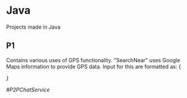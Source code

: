 # Java
Projects made in Java

## **P1**

Contains various uses of GPS functionality.
"SearchNear" uses Google Maps information to provide GPS data. 
Input for this are formatted as:
{
     <Name of Place>
     <Address>
     <Tags>
     <Latitude>
     <Longitude>
}

#P2PChatService
